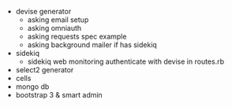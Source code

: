- devise generator
  - asking email setup
  - asking omniauth
  - asking requests spec example
  - asking background mailer if has sidekiq
- sidekiq
  - sidekiq web monitoring authenticate with devise in routes.rb
- select2 generator
- cells
- mongo db
- bootstrap 3 & smart admin